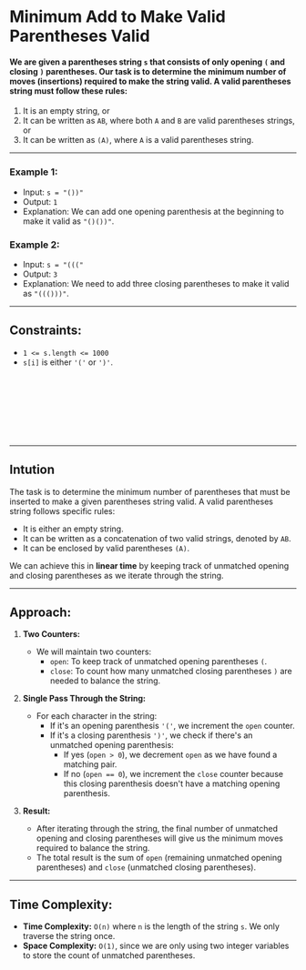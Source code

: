 # Minimum Add to Make Valid Parentheses Valid

#### We are given a parentheses string `s` that consists of only opening `(` and closing `)` parentheses. Our task is to determine the minimum number of moves (insertions) required to make the string valid. A valid parentheses string must follow these rules:
1. It is an empty string, or
2. It can be written as `AB`, where both `A` and `B` are valid parentheses strings, or
3. It can be written as `(A)`, where `A` is a valid parentheses string.

---

### Example 1:
- Input: `s = "())"`
- Output: `1`
- Explanation: We can add one opening parenthesis at the beginning to make it valid as `"()())"`.

### Example 2:
- Input: `s = "((("`
- Output: `3`
- Explanation: We need to add three closing parentheses to make it valid as `"((()))"`.

---

## Constraints:
- `1 <= s.length <= 1000`
- `s[i]` is either `'('` or `')'`.

&nbsp;

&nbsp;

&nbsp;

&nbsp;

--- 

## Intution
The task is to determine the minimum number of parentheses that must be inserted to make a given parentheses string valid. A valid parentheses string follows specific rules:
- It is either an empty string.
- It can be written as a concatenation of two valid strings, denoted by `AB`.
- It can be enclosed by valid parentheses `(A)`.

We can achieve this in **linear time** by keeping track of unmatched opening and closing parentheses as we iterate through the string.

---

## Approach:

1. **Two Counters:**
   - We will maintain two counters:
     - `open`: To keep track of unmatched opening parentheses `(`.
     - `close`: To count how many unmatched closing parentheses `)` are needed to balance the string.

2. **Single Pass Through the String:**
   - For each character in the string:
     - If it's an opening parenthesis `'('`, we increment the `open` counter.
     - If it's a closing parenthesis `')'`, we check if there's an unmatched opening parenthesis:
       - If yes (`open > 0`), we decrement `open` as we have found a matching pair.
       - If no (`open == 0`), we increment the `close` counter because this closing parenthesis doesn't have a matching opening parenthesis.

3. **Result:**
   - After iterating through the string, the final number of unmatched opening and closing parentheses will give us the minimum moves required to balance the string.
   - The total result is the sum of `open` (remaining unmatched opening parentheses) and `close` (unmatched closing parentheses).

---

## Time Complexity:
- **Time Complexity:** `O(n)` where `n` is the length of the string `s`. We only traverse the string once.
- **Space Complexity:** `O(1)`, since we are only using two integer variables to store the count of unmatched parentheses.